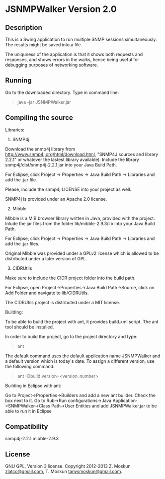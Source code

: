 JSNMPWalker
Version 2.0
==========

Description
---------------
This is a Swing application to run multiple SNMP sessions simultaneously. 
The results might be saved into a file. 

The uniquness of the application is that it shows both requests and responses, and shows errors in the walks, hence being useful for debugging purposes of networking software. 

Running
-----
Go to the downloaded directory. Type in command line:

> java -jar JSNMPWalker.jar

Compiling the source
--------------------

Libraries:

1. SNMP4j

Download the snmp4j library from http://www.snmp4j.org/html/download.html, "SNMP4J sources and library 2.2.1" or whatever the lastest library available). 
Include the library snmp4j/dist/snmp4j-2.2.1.jar into your Java Build Path. 

For Eclipse, click Project -> Properties -> Java Build Path -> Libraries and add the .jar file. 

Please, include the snmp4j LICENSE into your project as well.

SNMP4j is provided under an Apache 2.0 license. 

2. Mibble

Mibble is a MIB browser library written in Java, provided with the project. 
Inlude the jar files from the folder lib/mibble-2.9.3/lib into your Java Build Path.

For Eclipse, click Project -> Properties -> Java Build Path -> Libraries and add the .jar files.  

Original Mibble was provided under a GPLv2 license which is allowed to be distributed under a later version of GPL. 

3. CIDRUtils

Make sure to include the CIDR project folder into the build path. 

For Eclipse, open Project->Properties->Java Build Path->Source, click on Add Folder and navigate to lib/CIDRUtils.

The CIDRUtils project is distributed under a MIT license. 

Building:

To be able to build the project with ant, it provides build.xml script. The ant tool should be installed. 

In order to build the project, go to the project directory and type:
> ant

The default command uses the default application name JSNMPWalker and a default version which is today's date. 
To assign a different version, use the following command:
> ant -Dbuild.version=<version_number>

Building in Eclipse with ant:

Go to Project->Properties->Builders and add a new ant builder. Check the box next to it.
Go to Rub->Run configurations->Java Application->SNMPWalker->Class Path->User Entities and add JSNMPWalker.jar
to be able to run it in Eclipse

Compatibility
-------------
snmp4j-2.2.1
mibble-2.9.3

License
-------
GNU GPL, Version 3 license. Copyright 2012-2013 Z. Moskun zlatco@gmail.com, T. Moskun tanysmoskun@gmail.com.
